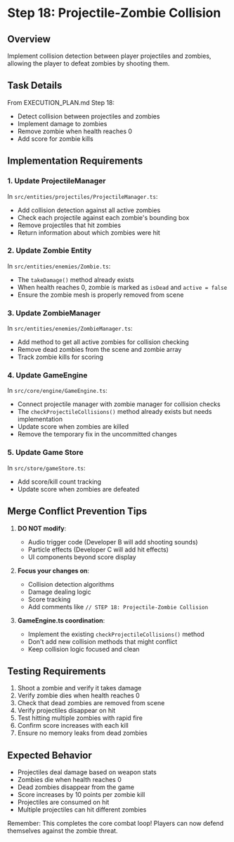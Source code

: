 # Step 18: Projectile-Zombie Collision

## Overview
Implement collision detection between player projectiles and zombies, allowing the player to defeat zombies by shooting them.

## Task Details
From EXECUTION_PLAN.md Step 18:
- Detect collision between projectiles and zombies
- Implement damage to zombies
- Remove zombie when health reaches 0
- Add score for zombie kills

## Implementation Requirements

### 1. Update ProjectileManager
In `src/entities/projectiles/ProjectileManager.ts`:
- Add collision detection against all active zombies
- Check each projectile against each zombie's bounding box
- Remove projectiles that hit zombies
- Return information about which zombies were hit

### 2. Update Zombie Entity
In `src/entities/enemies/Zombie.ts`:
- The `takeDamage()` method already exists
- When health reaches 0, zombie is marked as `isDead` and `active = false`
- Ensure the zombie mesh is properly removed from scene

### 3. Update ZombieManager
In `src/entities/enemies/ZombieManager.ts`:
- Add method to get all active zombies for collision checking
- Remove dead zombies from the scene and zombie array
- Track zombie kills for scoring

### 4. Update GameEngine
In `src/core/engine/GameEngine.ts`:
- Connect projectile manager with zombie manager for collision checks
- The `checkProjectileCollisions()` method already exists but needs implementation
- Update score when zombies are killed
- Remove the temporary fix in the uncommitted changes

### 5. Update Game Store
In `src/store/gameStore.ts`:
- Add score/kill count tracking
- Update score when zombies are defeated

## Merge Conflict Prevention Tips
1. **DO NOT modify**:
   - Audio trigger code (Developer B will add shooting sounds)
   - Particle effects (Developer C will add hit effects)
   - UI components beyond score display

2. **Focus your changes on**:
   - Collision detection algorithms
   - Damage dealing logic
   - Score tracking
   - Add comments like `// STEP 18: Projectile-Zombie Collision`

3. **GameEngine.ts coordination**:
   - Implement the existing `checkProjectileCollisions()` method
   - Don't add new collision methods that might conflict
   - Keep collision logic focused and clean

## Testing Requirements
1. Shoot a zombie and verify it takes damage
2. Verify zombie dies when health reaches 0
3. Check that dead zombies are removed from scene
4. Verify projectiles disappear on hit
5. Test hitting multiple zombies with rapid fire
6. Confirm score increases with each kill
7. Ensure no memory leaks from dead zombies

## Expected Behavior
- Projectiles deal damage based on weapon stats
- Zombies die when health reaches 0
- Dead zombies disappear from the game
- Score increases by 10 points per zombie kill
- Projectiles are consumed on hit
- Multiple projectiles can hit different zombies

Remember: This completes the core combat loop! Players can now defend themselves against the zombie threat.